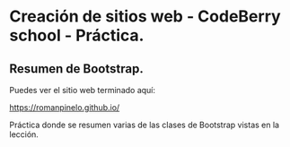 # Creación de sitios web - CodeBerry school - Práctica.

## Resumen de Bootstrap.

Puedes ver el sitio web terminado aquí:

https://romanpinelo.github.io/

Práctica donde se resumen varias de las clases de Bootstrap vistas en la lección.